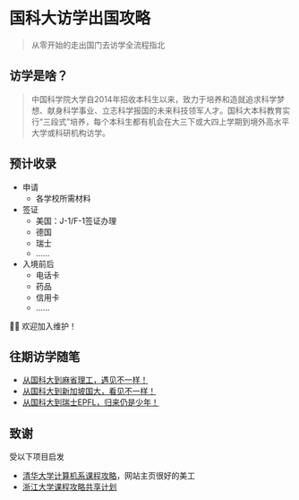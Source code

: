 # 国科大访学出国攻略

> 从零开始的走出国门去访学全流程指北

## 访学是啥？

> 中国科学院大学自2014年招收本科生以来，致力于培养和造就追求科学梦想、献身科学事业、立志科学报国的未来科技领军人才。国科大本科教育实行“三段式”培养，每个本科生都有机会在大三下或大四上学期到境外高水平大学或科研机构访学。

## 预计收录
- 申请
  - 各学校所需材料
- 签证
  - 美国：J-1/F-1签证办理
  - 德国
  - 瑞士
  - ……
- 入境前后
  - 电话卡
  - 药品
  - 信用卡
  - ……

👏🏻 欢迎加入维护！

## 往期访学随笔
- [从国科大到麻省理工，遇见不一样！](https://mp.weixin.qq.com/s/ntszRHyVS4DRCZjL1v25cw)
- [从国科大到新加坡国大，看见不一样！](https://mp.weixin.qq.com/s/Di_byLGy1_zRmjGc7L8SLg)
- [从国科大到瑞士EPFL，归来仍是少年！](https://mp.weixin.qq.com/s/Mck4IBbWR0PxJLxI9GtmZA)

## 致谢
受以下项目启发
- [清华大学计算机系课程攻略](https://github.com/PKUanonym/REKCARC-TSC-UHT)，网站主页很好的美工
- [浙江大学课程攻略共享计划](https://github.com/QSCTech/zju-icicles)
